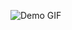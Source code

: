 ![Demo GIF]([https://example.com/demo.gif](https://www.google.com/url?sa=i&url=https%3A%2F%2Fsteamcommunity.com%2Fsharedfiles%2Ffiledetails%2F%3Fl%3Dvietnamese%26id%3D3241857956&psig=AOvVaw0H4fTncyJJtJ-Tq1MpdIg-&ust=1748056667783000&source=images&cd=vfe&opi=89978449&ved=0CBMQjRxqFwoTCIDJo5vWuI0DFQAAAAAdAAAAABAE))
